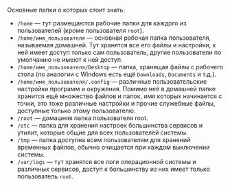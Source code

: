 
Основные папки о которых стоит знать:

- `/home` — тут размещаются рабочие папки для каждого из пользователей (кроме пользователя `root`).
- `/home/имя_пользователя` — основная рабочая папка пользователя, называемая домашней. Тут хранятся все его файлы и настройки, к ней имеет доступ только сам пользователь, другие пользователи по умолчанию не имеют к ней доступ.
- `/home/имя_пользователя/Desktop` — папка, хранящая файлы с рабочего стола (по аналогии с Windows есть ещё `Downloads`, `Documents` и т.д.).
- `/home/имя_пользователя/.config` — различные пользовательские настройки программ и окружения. Помимо неё в домашней папке хранится ещё множество файлов и папок, имя которых начинается с точки, это тоже различные настройки и прочие служебные файлы, доступные только этому пользователю.
- `/root` — домашняя папка пользователя root.
- `/etc` — папка для хранения настроек большинства сервисов и утилит, которые общие для всех пользователей системы. 
- `/tmp` — папка доступна всем пользователям для хранений временных файлов, обычно очищается при каждом выключении системы.
- `/var/logs` — тут хранятся все логи операционной системы и различных сервисов, доступ к большинству из них имеет только пользователь `root`.